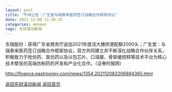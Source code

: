 ```yaml
---
layout: post
title: "午间公告：广生堂与瑞泰来医药签订战略合作框架协议"
date: 2021-12-08 11:56:25
categories: emnews
tags: 东财滚动新闻
---
```


东瑞股份：获得广东省商务厅追加2021年度活大猪供港配额2000头；广生堂：与瑞泰来医药签订战略合作框架协议，双方共同建立并不断深化战略合作伙伴关系，积极致力于抢仿药、首仿药以及以包芯片、口溶膜、骨架缓控释等技术平台为核心技术壁垒的高端仿制药的开发和产业化合作。（证券时报网）

<http://finance.eastmoney.com/news/1354,202112082206884365.html>

[返回东财滚动新闻](//finews.withounder.com/emnews/)
[返回首页](//finews.withounder.com/)
